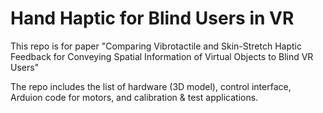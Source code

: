 # Hand Haptic for Blind Users in VR
This repo is for paper "Comparing Vibrotactile and Skin-Stretch Haptic Feedback for Conveying
Spatial Information of Virtual Objects to Blind VR Users"

The repo includes the list of hardware (3D model), control interface, Arduion code for motors, and calibration & test applications.
